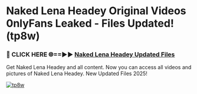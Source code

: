 # Naked Lena Headey Original Videos 0nlyFans Leaked - Files Updated! (tp8w)

<h3>🔴 CLICK HERE 🌐==►► <a href="https://tinyurl.com/yckcrads" rel="nofollow">Naked Lena Headey Updated Files</a></h3>

Get Naked Lena Headey and all content. Now you can access all videos and pictures of Naked Lena Headey. New Updated Files 2025!

[![tp8w](https://i.imgur.com/hpKpOFt.gif)](https://tinyurl.com/yckcrads)
